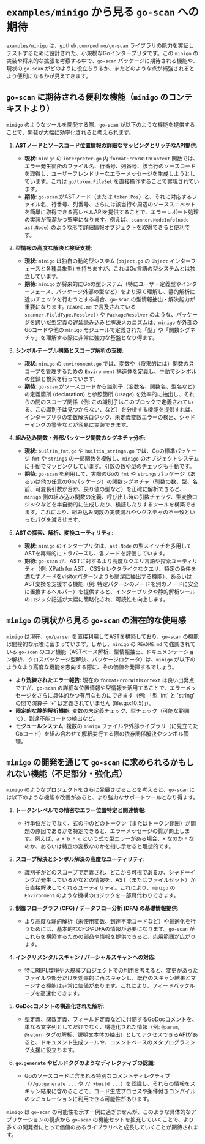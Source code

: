# `examples/minigo` から見る `go-scan` への期待

`examples/minigo` は、`github.com/podhmo/go-scan` ライブラリの能力を実証しテストするために設計された、小規模なGoインタープリタです。この `minigo` の実装や将来的な拡張を考察する中で、`go-scan` パッケージに期待される機能や、現状の `go-scan` がどのように役立ちうるか、またどのような点が補強されるとより便利になるかが見えてきます。

## `go-scan` に期待される便利な機能（`minigo` のコンテキストより）

`minigo` のようなツールを開発する際、`go-scan` が以下のような機能を提供することで、開発が大幅に効率化されると考えられます。

1.  **ASTノードとソースコード位置情報の詳細なマッピングとリッチなAPI提供**:
    *   **現状**: `minigo` の `interpreter.go` 内 `formatErrorWithContext` 関数では、エラー発生箇所のファイル名、行番号、列番号、該当行のソースコードを取得し、ユーザーフレンドリーなエラーメッセージを生成しようとしています。これは `go/token.FileSet` を直接操作することで実現されています。
    *   **期待**: `go-scan` がASTノード（または `token.Pos`）と、それに対応するファイル名、行番号、列番号、さらには該当行や周辺のソーススニペットを簡単に取得できる高レベルAPIを提供することで、エラーレポート処理の実装が簡潔かつ堅牢になります。例えば、`scanner.NodeInfo(node ast.Node)` のような形で詳細情報オブジェクトを取得できると便利です。

2.  **型情報の高度な解決と検証支援**:
    *   **現状**: `minigo` は独自の動的型システム (`object.go` の `Object` インターフェースと各種具象型) を持ちますが、これはGo言語の型システムとは独立しています。
    *   **期待**: `minigo` が将来的にGoの型システム（特にユーザー定義型やインターフェース、パッケージ外部の型など）をより深く理解し、静的解析に近いチェックを行おうとする場合、`go-scan` の型情報抽出・解決能力が重要になります。`README.md` で言及されている `scanner.FieldType.Resolve()` や `PackageResolver` のような、パッケージを跨いだ型定義の遅延読み込みと解決メカニズムは、`minigo` が外部のGoコードや他の `minigo` モジュールで定義された「型」や「関数シグネチャ」を理解する際に非常に強力な基盤となり得ます。

3.  **シンボルテーブル構築とスコープ解析の支援**:
    *   **現状**: `minigo` の `environment.go` では、変数や（将来的には）関数のスコープを管理するための `Environment` 構造体を定義し、手動でシンボルの登録と検索を行っています。
    *   **期待**: `go-scan` がソースコードから識別子（変数名、関数名、型名など）の定義箇所 (declaration) と参照箇所 (usage) を効率的に抽出し、それらの間のスコープ関係（例: この識別子はこのブロックで定義されている、この識別子は見つからない、など）を分析する機能を提供すれば、インタープリタの変数解決ロジック、未定義変数エラーの検出、シャドーイングの警告などが容易に実装できます。

4.  **組み込み関数・外部パッケージ関数のシグネチャ分析**:
    *   **現状**: `builtin_fmt.go` や `builtin_strings.go` では、Goの標準パッケージ `fmt` や `strings` の一部関数を模倣し、`minigo` のオブジェクトシステムに手動でマッピングしています。引数の数や型のチェックも手動です。
    *   **期待**: `go-scan` を利用して、実際のGoの `fmt` や `strings` パッケージ（あるいは他の任意のGoパッケージ）の関数シグネチャ（引数の数、型、名前、可変長引数か否か、戻り値の型など）を正確に解析できると、`minigo` 側の組み込み関数の定義、呼び出し時の引数チェック、型変換ロジックなどを半自動的に生成したり、検証したりするツールを構築できます。これにより、組み込み関数の実装漏れやシグネチャの不一致といったバグを減らせます。

5.  **ASTの探索、解析、変換ユーティリティ**:
    *   **現状**: `minigo` のインタープリタは、`ast.Node` の型スイッチを多用してASTを再帰的にトラバースし、各ノードを評価しています。
    *   **期待**: `go-scan` が、ASTに対するより高度なクエリ言語や探索ユーティリティ（例: XPath for AST、CSSセレクタライクなクエリ、特定の条件を満たすノードをvisitorパターンよりも簡潔に抽出する機能）、あるいはAST変換を支援する機能（例: 特定パターンのノードを別のノードに安全に置換するヘルパー）を提供すると、インタープリタや静的解析ツールのロジック記述が大幅に簡略化され、可読性も向上します。

## `minigo` の現状から見る `go-scan` の潜在的な使用感

`minigo` は現在、`go/parser` を直接利用してASTを構築しており、`go-scan` の機能は間接的な示唆に留まっています。しかし、`minigo` の `README.md` で強調されている `go-scan` のコア機能（ASTベース解析、型情報抽出、ドキュメンテーション解析、クロスパッケージ型解決、パッケージロケータ）は、`minigo` が以下のようなより高度な機能を志向する際に、その価値を発揮するでしょう。

*   **より洗練されたエラー報告**: 現在の `formatErrorWithContext` は良い出発点ですが、`go-scan` の詳細な位置情報や型情報を活用することで、エラーメッセージをさらに具体的かつ有用なものにできます（例: 「型 'int' と 'string' の間で演算子 '+' は定義されていません (file.go:10:5)」）。
*   **限定的な静的解析機能**: 変数の未定義チェック、型チェック（可能な範囲で）、到達不能コードの検出など。
*   **モジュールシステム**: 複数の `minigo` ファイルや外部ライブラリ（に見立てたGoコード）を組み合わせて解釈実行する際の依存関係解決やシンボル管理。

## `minigo` の開発を通じて `go-scan` に求められるかもしれない機能（不足部分・強化点）

`minigo` のようなプロジェクトをさらに発展させることを考えると、`go-scan` には以下のような機能や改善があると、より強力なサポートツールとなり得ます。

1.  **トークンレベルでの精密なエラー位置特定と関連情報**:
    *   行単位だけでなく、式の中のどのトークン（またはトークン範囲）が問題の原因であるかを特定できると、エラーメッセージの質が向上します。例えば、`a + b * c` という式で型エラーがある場合、`+` なのか `*` なのか、あるいは特定の変数なのかを指し示せると理想的です。

2.  **スコープ解決とシンボル解決の高度なユーティリティ**:
    *   識別子がどのスコープで定義され、どこから可視であるか、シャドーイングが発生しているかなどの情報を、AST（またはファイルセット）から直接解決してくれるユーティリティ。これにより、`minigo` の `Environment` のような機構のロジックを一部肩代わりできます。

3.  **制御フローグラフ (CFG) / データフロー分析 (DFA) の基礎情報提供**:
    *   より高度な静的解析（未使用変数、到達不能コードなど）や最適化を行うためには、基本的なCFGやDFAの情報が必要になります。`go-scan` がこれらを構築するための部品や情報を提供できると、応用範囲が広がります。

4.  **インクリメンタルスキャン / パーシャルスキャンへの対応**:
    *   特にREPL環境や大規模プロジェクトでの利用を考えると、変更があったファイルや部分だけを効率的に再スキャンし、既存のスキャン結果とマージする機能は非常に価値があります。これにより、フィードバックループを高速化できます。

5.  **GoDocコメントの構造化された解析**:
    *   型定義、関数定義、フィールド定義などに付随するGoDocコメントを、単なる文字列としてだけでなく、構造化された情報（例: `@param`, `@return` タグの解析、説明文本体の抽出）としてアクセスできるAPIがあると、ドキュメント生成ツールや、コメントベースのメタプログラミング支援に役立ちます。

6.  **`go:generate` やビルドタグのようなディレクティブの認識**:
    *   Goのソースコードに含まれる特別なコメントディレクティブ（`//go:generate ...` や `// +build ...`）を認識し、それらの情報をスキャン結果に含めることで、コード生成プロセスや条件付きコンパイルのシミュレーションに利用できる可能性があります。

`minigo` は `go-scan` の可能性を示す一例に過ぎませんが、このような具体的なアプリケーションの視点から `go-scan` の機能セットを拡充していくことで、より多くの開発者にとって価値のあるライブラリへと成長していくことが期待されます。
